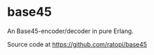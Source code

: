 # base45

An Base45-encoder/decoder in pure Erlang.
                    
Source code at https://github.com/ratopi/base45
